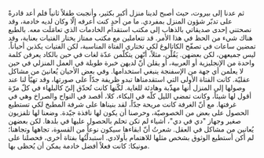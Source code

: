 ثم عدنا إلى بيروت، حيث أصبح لدينا منزل أكبر بكثير، وأنجبت طفلاً ثانياً فلم أعد قادرةً على تدبّر شؤون المنزل بمفردي. ما من أحدٍ كنت أعرفه إلّا وكان لديه خادمة، وقد نصحتني إحدى صديقاتي بالذهاب إلى مكتب استقدام الخادمات الذي تعامَلَت معه. بالطبع هناك شيء من الحظ في هذا الأمر. قد تتعاملين مع مكتب ممتاز يختار الفتيات بعناية، وقد تمضين ساعات في تصفّح الكاتالوغ لكي تختاري الفتاة المناسبة، لكن الفتيات يكذبن أحياناً. ليس جميعهن، لكن بعضهن. يَقُلْن، مثلاً، أنّهن يتكلّمن عدّة لغات في حين بالكاد يعرفن كلمة واحدة من الإنجليزية أو العربية، أو يقلن أنّ لديهن خبرة طويلة في العمل المنزلي في حين لا يعلمن أي جهة من الإسفنجة ينبغي استخدامها. وفي بعض الأحيان يُعانينَ من مشاكل عقليّة. كانت الفتاة الأولى التي استقدمناها تبدو ظريفة جدّاً على صورتها، وقد تهيّأ لنا عند وصولها إلى المنزل أنها مهذّبة وهادئة للغاية. لكّنها كانت تُحدّق إليّ كالبلهاء في كلّ مرّة أقول لها شيئاً، وكانت تمضي الليل كلّه في البكاء، كلا، أقصد في النواح والصراخ وهي في غرفتها. مع أنّ الغرفة كانت مريحة جدّاً، لقد بنيناها على شرفة المطبخ لكي تستطيع الحصول على بعض من الخصوصيّة، وحرصنا أن يكون لها نافذة جيّدة. وضعنا لها تلفزيون صغير وجهاز "دي في دي"، أشياء لم تكن تحلم بالحصول عليها في بلدها. لكن بعضهن يُعانين من مشاكل في العقل. شعرتُ أنّ ابقاءها سيكون نوعاً من القسوة، تجاهها وتجاهنا؛ لم أكن أستطيع الوثوق بشخص مثلها للاهتمام بأولادي. استبدلْتُها بفتاة أخرى، فحصلنا على مونيكا: كانت فعلاً أفضل خادمة يمكن أن يُحظى بها.
